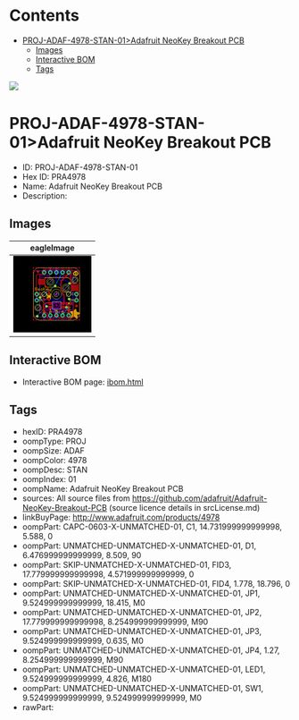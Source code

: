 



Contents
========

* [PROJ-ADAF-4978-STAN-01>Adafruit NeoKey Breakout PCB](#proj-adaf-4978-stan-01adafruit-neokey-breakout-pcb)
	* [Images](#images)
	* [Interactive BOM](#interactive-bom)
	* [Tags](#tags)
  
![][im]
# PROJ-ADAF-4978-STAN-01>Adafruit NeoKey Breakout PCB

- ID: PROJ-ADAF-4978-STAN-01
- Hex ID: PRA4978
- Name: Adafruit NeoKey Breakout PCB
- Description: 

## Images
  
  

|eagleImage|
| :---: |
|[![eagleImage](eagleImage_140.png)](eagleImage_600.png)|

## Interactive BOM

- Interactive BOM page: [ibom.html](kicad/bom/ibom.html)

## Tags

- hexID: PRA4978
- oompType: PROJ
- oompSize: ADAF
- oompColor: 4978
- oompDesc: STAN
- oompIndex: 01
- oompName: Adafruit NeoKey Breakout PCB
- sources: All source files from https://github.com/adafruit/Adafruit-NeoKey-Breakout-PCB (source licence details in srcLicense.md)
- linkBuyPage: http://www.adafruit.com/products/4978
- oompPart: CAPC-0603-X-UNMATCHED-01, C1, 14.731999999999998, 5.588, 0
- oompPart: UNMATCHED-UNMATCHED-X-UNMATCHED-01, D1, 6.476999999999999, 8.509, 90
- oompPart: SKIP-UNMATCHED-X-UNMATCHED-01, FID3, 17.779999999999998, 4.571999999999999, 0
- oompPart: SKIP-UNMATCHED-X-UNMATCHED-01, FID4, 1.778, 18.796, 0
- oompPart: UNMATCHED-UNMATCHED-X-UNMATCHED-01, JP1, 9.524999999999999, 18.415, M0
- oompPart: UNMATCHED-UNMATCHED-X-UNMATCHED-01, JP2, 17.779999999999998, 8.254999999999999, M90
- oompPart: UNMATCHED-UNMATCHED-X-UNMATCHED-01, JP3, 9.524999999999999, 0.635, M0
- oompPart: UNMATCHED-UNMATCHED-X-UNMATCHED-01, JP4, 1.27, 8.254999999999999, M90
- oompPart: UNMATCHED-UNMATCHED-X-UNMATCHED-01, LED1, 9.524999999999999, 4.826, M180
- oompPart: UNMATCHED-UNMATCHED-X-UNMATCHED-01, SW1, 9.524999999999999, 9.524999999999999, M0
- rawPart: 



[im]: eagleImage_450.png
